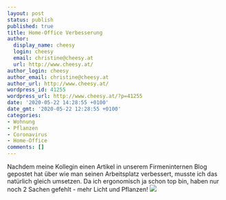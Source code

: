 ```yaml
---
layout: post
status: publish
published: true
title: Home-Office Verbesserung
author:
  display_name: cheesy
  login: cheesy
  email: christine@cheesy.at
  url: http://www.cheesy.at/
author_login: cheesy
author_email: christine@cheesy.at
author_url: http://www.cheesy.at/
wordpress_id: 41255
wordpress_url: http://www.cheesy.at/?p=41255
date: '2020-05-22 14:28:55 +0100'
date_gmt: '2020-05-22 12:28:55 +0100'
categories:
- Wohnung
- Pflanzen
- Coronavirus
- Home-Office
comments: []
---
```

Nachdem meine Kollegin einen Artikel in unserem Firmeninternen Blog gepostet hat über wie man seinen Arbeitsplatz verbessert, musste ich das natürlich gleich umsetzen. Da ich ergonomisch ja schon top bin, haben nur noch 2 Sachen gefehlt - mehr Licht und Pflanzen!
[![](http://www.cheesy.at/wp-content/uploads/Coronazeit-062.jpg)](http://www.cheesy.at/fotos/leben-in-belfast/2020-2/covid-19/)
